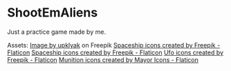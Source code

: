 # ShootEmAliens
Just a practice game made by me.

Assets:
<a href="https://www.freepik.com/free-vector/outer-space-with-alien-planets-explosion_30001731.htm#query=space%20fight%20background&position=13&from_view=search&track=ais&uuid=cff88d3c-4b25-48f9-bd9c-59cc41e0e63c">Image by upklyak</a> on Freepik
<a href="https://www.flaticon.com/free-icons/spaceship" title="spaceship icons">Spaceship icons created by Freepik - Flaticon</a>
<a href="https://www.flaticon.com/free-icons/spaceship" title="spaceship icons">Spaceship icons created by Freepik - Flaticon</a>
<a href="https://www.flaticon.com/free-icons/ufo" title="ufo icons">Ufo icons created by Freepik - Flaticon</a>
<a href="https://www.flaticon.com/free-icons/munition" title="munition icons">Munition icons created by Mayor Icons - Flaticon</a>
